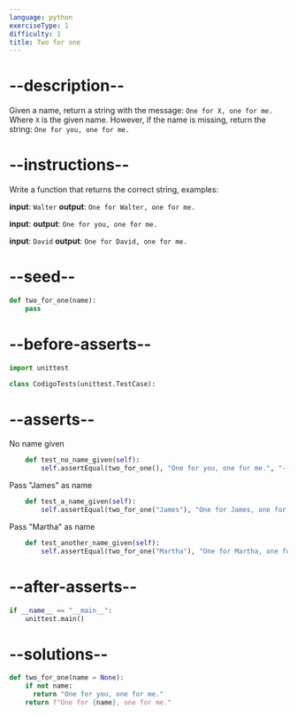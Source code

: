 ```yaml
---
language: python
exerciseType: 1
difficulty: 1
title: Two for one
---
```


# --description--

Given a name, return a string with the message:
`One for X, one for me.`
Where `X` is the given name.
However, if the name is missing, return the string:
`One for you, one for me.`

# --instructions--

Write a function that returns the correct string, examples:

**input**: `Walter`
**output**: `One for Walter, one for me.`

**input**:
**output**: `One for you, one for me.`

**input**: `David`
**output**: `One for David, one for me.`

# --seed--

```python
def two_for_one(name):
    pass
```

# --before-asserts--

```python
import unittest

class CodigoTests(unittest.TestCase):
```

# --asserts--

No name given

```python
    def test_no_name_given(self):
        self.assertEqual(two_for_one(), "One for you, one for me.", "--err-t1--")
```

Pass "James" as name

```python
    def test_a_name_given(self):
        self.assertEqual(two_for_one("James"), "One for James, one for me.", "--err-t2--")
```


Pass "Martha" as name

```python
    def test_another_name_given(self):
        self.assertEqual(two_for_one("Martha"), "One for Martha, one for me.", "--err-t3--")
```

# --after-asserts--

```python
if __name__ == "__main__":
    unittest.main()
```

# --solutions--

```python
def two_for_one(name = None):
    if not name:
      return "One for you, one for me."
    return f"One for {name}, one for me."
```
